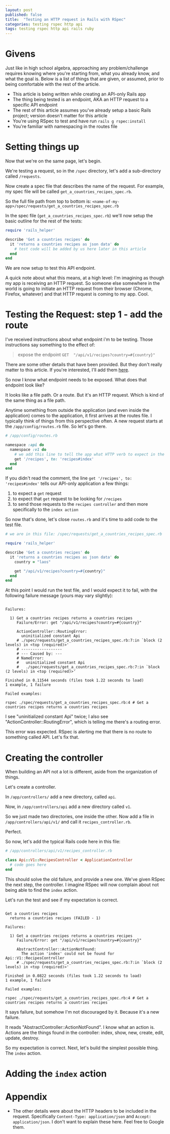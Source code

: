 ```yaml
---
layout: post
published: false
title:  "Testing an HTTP request in Rails with RSpec"
categories: testing rspec http api
tags: testing rspec http api rails ruby
---
```


# Givens

Just like in high school algebra, approaching any problem/challenge requires knowing where you're starting from, what you already know, and what the goal is. Below is a list of things that are given, or assumed, prior to being comfortable with the rest of the article.

* This article is being written while creating an API-only Rails app
* The thing being tested is an endpoint, AKA an HTTP request to a specific API endpoint
* The rest of this article assumes you've already setup a basic Rails project; version doesn't matter for this article
* You're using RSpec to test and have run `rails g rspec:install`
* You're familiar with namespacing in the routes file

# Setting things up

Now that we're on the same page, let's begin.

We're testing a request, so in the `/spec` directory, let's add a sub-directory called `/requests`.

Now create a spec file that describes the name of the request. For example, my spec file will be called `get_a_countries_recipes_spec.rb`.

So the full file path from top to bottom is: `<name-of-my-app>/spec/requests/get_a_countries_recipes_spec.rb`

In the spec file (`get_a_countries_recipes_spec.rb`) we'll now setup the basic outline for the rest of the tests:

```ruby
require 'rails_helper'

describe 'Get a countries recipes' do
  it 'returns a countries recipes as json data' do
    # test code will be added by us here later in this article
  end
end
```

We are now setup to test this API endpoint.

A quick note about what this means, at a high level: I'm imagining as though my app is receiving an HTTP request. So someone else somewhere in the world is going to initiate an HTTP request from their browser (Chrome, Firefox, whatever) and that HTTP request is coming to my app. Cool.

# Testing the Request: step 1 - add the route

I've received instructions about what endpoint i'm to be testing. Those instructions say something to the effect of:

> expose the endpoint `GET  "/api/v1/recipes?country=#{country}"`

There are some other details that have been provided. But they don't really matter to this article. If you're interested, I'll add them [here](#appendix).

So now I know what endpoint needs to be exposed. What does that endpoint look like?

It looks like a file path. Or a route. But it's an HTTP request. Which is kind of the same thing as a file path.

Anytime something from outside the application (and even inside the application) comes to  the application, it first arrives at the routes file. I typically think of things from this perspective often. A new request starts at the `/app/config/routes.rb` file. So let's go there.

```ruby
# /app/config/routes.rb

namespace :api do
  namespace :v1 do
    # we add this line to tell the app what HTTP verb to expect in the request, which will be 'get', what path to expect '/recipes' and where to send it, to the RecipesController#index action'
    get '/recipes', to: 'recipes#index'
  end
end

```

If you didn't read the comment, the line `get '/recipes', to: 'recipes#index'` tells our API-only application a few things:

1. to expect a `get` request
2. to expect that `get` request to be looking for `/recipes`
3. to send those requests to the `recipes controller` and then more specifically to the `index action`

So now that's done, let's close `routes.rb` and it's time to add code to the test file.

```ruby
# we are in this file: /spec/requests/get_a_countries_recipes_spec.rb

require 'rails_helper'

describe 'Get a countries recipes' do
  it 'returns a countries recipes as json data' do
    country = "laos"

    get "/api/v1/recipes?country=#{country}"
  end
end
```

At this point I would run the test file, and I would expect it to fail, with the following failure message (yours may vary slightly):

```

Failures:

  1) Get a countries recipes returns a countries recipes
     Failure/Error: get "/api/v1/recipes?country=#{country}"

     ActionController::RoutingError:
       uninitialized constant Api
     # ./spec/requests/get_a_countries_recipes_spec.rb:7:in `block (2 levels) in <top (required)>'
     # ------------------
     # --- Caused by: ---
     # NameError:
     #   uninitialized constant Api
     #   ./spec/requests/get_a_countries_recipes_spec.rb:7:in `block (2 levels) in <top (required)>'

Finished in 0.11544 seconds (files took 1.22 seconds to load)
1 example, 1 failure

Failed examples:

rspec ./spec/requests/get_a_countries_recipes_spec.rb:4 # Get a countries recipes returns a countries recipes
```

I see "uninitialized constant Api" twice; I also see "ActionController::RoutingError", which is telling me there's a routing error.

This error was expected. RSpec is alerting me that there is no route to something called API. Let's fix that.

# Creating the controller

When building an API not a lot is different, aside from the organization of things.

Let's create a controller.

In `/app/controllers/` add a new directory, called `api`.

Now, in `/app/controllers/api` add a new directory called `v1`.

So we just made two directories, one inside the other. Now add a file in `/app/controllers/api/v1/` and call it `recipes_controller.rb`.

Perfect.

So now, let's add the typical Rails code here in this file:

```ruby
# /app/controllers/api/v1/recipes_controller.rb

class Api::V1::RecipesController < ApplicationController
  # code goes here
end
```

This should solve the old failure, and provide a new one. We've given RSpec the next step, the controller. I imagine RSpec will now complain about not being able to find the `index` action.

Let's run the test and see if my expectation is correct.

```

Get a countries recipes
  returns a countries recipes (FAILED - 1)

Failures:

  1) Get a countries recipes returns a countries recipes
     Failure/Error: get "/api/v1/recipes?country=#{country}"

     AbstractController::ActionNotFound:
       The action 'index' could not be found for Api::V1::RecipesController
     # ./spec/requests/get_a_countries_recipes_spec.rb:7:in `block (2 levels) in <top (required)>'

Finished in 0.0822 seconds (files took 1.22 seconds to load)
1 example, 1 failure

Failed examples:

rspec ./spec/requests/get_a_countries_recipes_spec.rb:4 # Get a countries recipes returns a countries recipes
```

It says failure, but somehow I'm not discouraged by it. Because it's a new failure.

It reads "AbstractController::ActionNotFound". I know what an action is. Actions are the things found in the controller: index, show, new, create, edit, update, destroy.

So my expectation is correct. Next, let's build the simplest possible thing. The `index` action.

# Adding the `index` action


# Appendix
- The other details were about the HTTP headers to be included in the request. Specifically `Content-Type: application/json` and `Accept: application/json`. I don't want to explain these here. Feel free to Google them.


